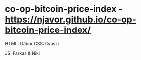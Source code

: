 # co-op-bitcoin-price-index - https://njavor.github.io/co-op-bitcoin-price-index/

HTML: Gábor
CSS: Gyuszi

JS: Farkas & Niki

